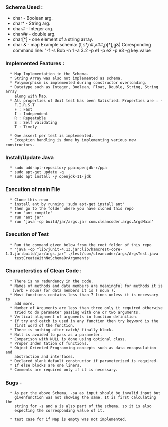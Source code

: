 
### Schema Used :


- char    - Boolean arg.
 - char*   - String arg.
 - char#   - Integer arg.
 - char##  - double arg.
 - char[*] - one element of a string array.
 - char &   - map
Example schema: (f,s*,n#,a##,p[*],g&)
Coresponding command line: "-f -s Bob -n 1 -a 3.2 -p e1 -p e2 -p e3 -g key:value




### Implemented Features :
      
      * Map Implementation in the Schema. 
      * String Array was also not implemented as schema.
      * Polymorphism is implemented during constructor overloading.
      * Datatype such as Integer, Boolean, Float, Double, String, String array
        along with Map.  
      * All properties of Unit test has been Satisfied. Properties are : - 
        F.I.R.S.T 
        F : Fast
        I : Independent
        R : Repeatable
        S : Self validating
        T : Timely
        
      * One assert per test is implemented.
      * Exception handling is done by implementing various new constructors.
      
     
### Install/Update Java

      * sudo add-apt-repository ppa:openjdk-r/ppa
      * sudo apt-get update -q 
      * sudo apt install -y openjdk-11-jdk 


### Execution of main File

      * Clone this repo 
      * install ant by running 'sudo apt-get install ant'
      * then go to the folder where you have cloned this repo
      * run 'ant compile'
      * run 'ant jar'
      * run 'java -cp build/jar/args.jar com.cleancoder.args.ArgsMain'

### Execution of Test
     
      * Run the command given below from the root folder of this repo
      * 'java -cp "lib/junit-4.13.jar:lib/hamcrest-core-1.3.jar:build/jar/args.jar" ./test/com/cleancoder/args/ArgsTest.java
        testCreateWithNoSchemaOrArguments'

          
      
### Characterstics of Clean Code : 

      * There is no redundency in the code.
      * Names of methods and data members are meaningful for methods it is 
       (verb + noun) for data members it is ( noun ).
      * Most functions contains less than 7 lines unless it is necessary to 
        add more.
      * Number of Arguments are less than three only it required otherwise
        tried to do parameter passing with one or two arguments.
      * Vertical alignment of arguments in function definition.
      * If try and catch is used in any function then try keyword is the 
        first word of the function.
      * There is nothing after catch/ finally block.
      * Null is avoided to pass as a parameter.
      * Comparison with NULL is done using optional class.
      * Proper Inden tation of functions.
      * Object Oriented Programming concepts such as data encapsulation and
        abstraction and interfaces.
      * Declared blank default constructor if parameterized is required.   
      * If else blocks are one liners.
      * Comments are required only if it is necessary.
      


### Bugs -
      
      * As per the above Schema, -sa as input should be invalid input but 
        givenfunction was not showing the same. It is first calculating the
        string for -s and a is also part of the schema, so it is also  
        expecting the corresponding value of it.
      
      * test case for if Map is empty was not implemented. 
         
    
          

    
